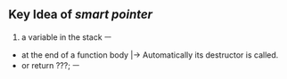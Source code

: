 ## Key Idea of ***smart pointer***
1. a variable in the stack         ㅡ
- at the end of a function body     |-> Automatically its destructor is called.
- or return ???;                   ㅡ
